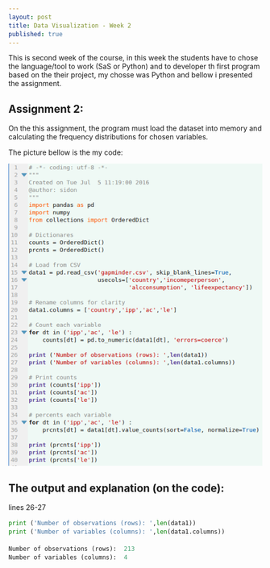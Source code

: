 ```yaml
---
layout: post
title: Data Visualization - Week 2
published: true
---
```


This is second week of the course, in this week the students have to chose the language/tool to work (SaS or Python) and to developer th first program based on the their project, my chosse was Python and bellow i presented the assignment.


## Assignment 2:
On the this assignment, the program must load the dataset into memory and calculating the frequency distributions for chosen variables.

The picture bellow is the my code:

![Code](/images/getdata1.png)

## The output and explanation (on the code):

lines 26-27 

````python    
print ('Number of observations (rows): ',len(data1))
print ('Number of variables (columns): ',len(data1.columns))

Number of observations (rows):  213
Number of variables (columns):  4
````

